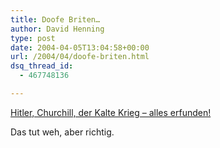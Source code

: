 ```yaml
---
title: Doofe Briten…
author: David Henning
type: post
date: 2004-04-05T13:04:58+00:00
url: /2004/04/doofe-briten.html
dsq_thread_id:
  - 467748136

---
```

[Hitler, Churchill, der Kalte Krieg &#8211; alles erfunden!][1]

Das tut weh, aber richtig.

 [1]: http://www.n-tv.de/5231971.html